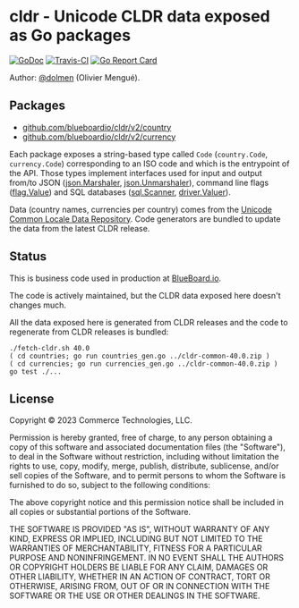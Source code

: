 # cldr - Unicode CLDR data exposed as Go packages

[![GoDoc](https://img.shields.io/badge/godoc-reference-blue.svg)](https://pkg.go.dev/github.com/blueboardio/cldr/v2?tab=subdirectories)
[![Travis-CI](https://api.travis-ci.org/blueboardio/cldr.svg?branch=master)](https://travis-ci.org/blueboardio/cldr)
[![Go Report Card](https://goreportcard.com/badge/github.com/blueboardio/cldr)](https://goreportcard.com/report/github.com/blueboardio/cldr)

Author: [@dolmen](https://github.com/dolmen)  (Olivier Mengué).

## Packages

* [github.com/blueboardio/cldr/v2/country](https://pkg.go.dev/github.com/blueboardio/cldr/v2/country?tab=doc)
* [github.com/blueboardio/cldr/v2/currency](https://pkg.go.dev/github.com/blueboardio/cldr/v2/currency?tab=doc)

Each package exposes a string-based type called `Code` (`country.Code`, `currency.Code`) corresponding to an ISO code and which is the entrypoint of the API. Those types implement interfaces used for input and output from/to
JSON ([json.Marshaler](https://golang.org/pkg/encoding/json/#Marshaler), [json.Unmarshaler](https://golang.org/pkg/encoding/json/#Unmarshaler)),
command line flags ([flag.Value](https://golang.org/pkg/flag/#Value)) and SQL databases
([sql.Scanner](https://golang.org/pkg/database/sql/#Scanner), [driver.Valuer](https://golang.org/pkg/database/sql/driver/#Valuer)).


Data (country names, currencies per country) comes from the [Unicode Common Locale Data Repository](http://cldr.unicode.org/index). Code generators are bundled to update the data from the latest CLDR release.

## Status

This is business code used in production at [BlueBoard.io](https://blueboard.io).

The code is actively maintained, but the CLDR data exposed here doesn't changes much.

All the data exposed here is generated from CLDR releases and the code to regenerate from CLDR releases is bundled:

````console
./fetch-cldr.sh 40.0
( cd countries; go run countries_gen.go ../cldr-common-40.0.zip )
( cd currencies; go run currencies_gen.go ../cldr-common-40.0.zip )
go test ./...
````

## License

Copyright © 2023 Commerce Technologies, LLC.

Permission is hereby granted, free of charge, to any person obtaining a copy
of this software and associated documentation files (the "Software"), to deal
in the Software without restriction, including without limitation the rights
to use, copy, modify, merge, publish, distribute, sublicense, and/or sell
copies of the Software, and to permit persons to whom the Software is
furnished to do so, subject to the following conditions:

The above copyright notice and this permission notice shall be included in
all copies or substantial portions of the Software.

THE SOFTWARE IS PROVIDED "AS IS", WITHOUT WARRANTY OF ANY KIND, EXPRESS OR
IMPLIED, INCLUDING BUT NOT LIMITED TO THE WARRANTIES OF MERCHANTABILITY,
FITNESS FOR A PARTICULAR PURPOSE AND NONINFRINGEMENT. IN NO EVENT SHALL THE
AUTHORS OR COPYRIGHT HOLDERS BE LIABLE FOR ANY CLAIM, DAMAGES OR OTHER
LIABILITY, WHETHER IN AN ACTION OF CONTRACT, TORT OR OTHERWISE, ARISING FROM,
OUT OF OR IN CONNECTION WITH THE SOFTWARE OR THE USE OR OTHER DEALINGS IN
THE SOFTWARE.
